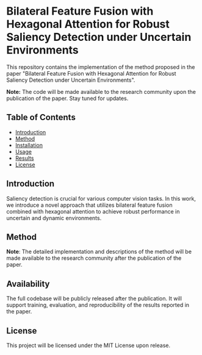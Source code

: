 # Bilateral Feature Fusion with Hexagonal Attention for Robust Saliency Detection under Uncertain Environments

This repository contains the implementation of the method proposed in the paper "Bilateral Feature Fusion with Hexagonal Attention for Robust Saliency Detection under Uncertain Environments". 

**Note:** The code will be made available to the research community upon the publication of the paper. Stay tuned for updates.

## Table of Contents
- [Introduction](#introduction)
- [Method](#method)
- [Installation](#installation)
- [Usage](#usage)
- [Results](#results)
- [License](#license)

## Introduction
Saliency detection is crucial for various computer vision tasks. In this work, we introduce a novel approach that utilizes bilateral feature fusion combined with hexagonal attention to achieve robust performance in uncertain and dynamic environments.

## Method
**Note**: The detailed implementation and descriptions of the method will be made available to the research community after the publication of the paper.


## Availability
The full codebase will be publicly released after the publication. It will support training, evaluation, and reproducibility of the results reported in the paper.

## License
This project will be licensed under the MIT License upon release.
